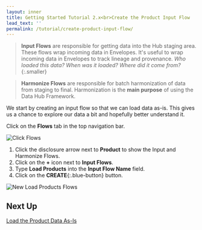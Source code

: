 ```yaml
---
layout: inner
title: Getting Started Tutorial 2.x<br>Create the Product Input Flow
lead_text: ''
permalink: /tutorial/create-product-input-flow/
---
```


> **Input Flows** are responsible for getting data into the Hub staging area. These flows wrap incoming data in Envelopes. It's useful to wrap incoming data in Envelopes to track lineage and provenance. _Who loaded this data? When was it loaded? Where did it come from?_{:.smaller}

> **Harmonize Flows** are responsible for batch harmonization of data from staging to final. Harmonization is the **main purpose** of using the Data Hub Framework.

We start by creating an input flow so that we can load data as-is. This gives us a chance to explore our data a bit and hopefully better understand it.

<i class="fa fa-hand-pointer-o"></i> Click on the **Flows** tab in the top navigation bar.

![Click Flows]({{site.baseurl}}/images/2x/click-flows-1.png)

1. <i class="fa fa-hand-pointer-o"></i> Click the disclosure arrow next to **Product** to show the Input and Harmonize Flows.
1. <i class="fa fa-hand-pointer-o"></i> Click on the **+** icon next to **Input Flows**.
1. Type **Load Products** into the **Input Flow Name** field.
1. <i class="fa fa-hand-pointer-o"></i> Click on the **CREATE**{:.blue-button} button.

![New Load Products Flows]({{site.baseurl}}/images/2x/create-load-product-flow.png)

## Next Up
[Load the Product Data As-Is](load-products-as-is.md)
